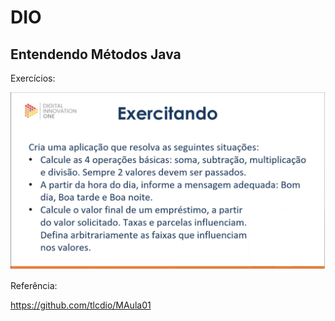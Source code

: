 # DIO

## Entendendo Métodos Java

Exercícios:

![1 - Criação](ex01.png)

Referência:

https://github.com/tlcdio/MAula01
